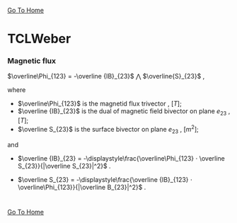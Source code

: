 [Go To Home](https://github.com/melchiorrecaruso/ADimPas)

# TCLWeber

### Magnetic flux

$\overline\Phi_{123} = -\overline {IB}_{23}$ ⋀ $\overline{S}_{23}$ , 

where 

- $\overline\Phi_{123}$ is the magnetid flux trivector , $[T]$;
- $\overline {IB}_{23}$ is the dual of magnetic field bivector on plane $e_{23}$ , $[T]$;
- $\overline S_{23}$ is the surface bivector on plane $e_{23}$ , $[m^2]$;

and


- $\overline {IB}_{23} = -\displaystyle\frac{\overline\Phi_{123} ⋅ \overline S_{23}}{|\overline S_{23}|^2}$ . 

- $\overline S_{23} = -\displaystyle\frac{\overline {IB}_{123} ⋅ \overline\Phi_{123}}{|\overline B_{23}|^2}$ . 

#
[Go To Home](https://github.com/melchiorrecaruso/ADimPas)